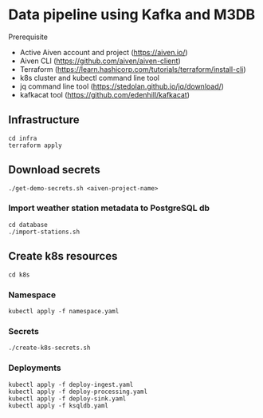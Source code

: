 # Data pipeline using Kafka and M3DB

Prerequisite
- Active Aiven account and project (https://aiven.io/)
- Aiven CLI (https://github.com/aiven/aiven-client)
- Terraform (https://learn.hashicorp.com/tutorials/terraform/install-cli)
- k8s cluster and kubectl command line tool
- jq command line tool (https://stedolan.github.io/jq/download/)
- kafkacat tool (https://github.com/edenhill/kafkacat)

## Infrastructure
```
cd infra
terraform apply
````

## Download secrets
````
./get-demo-secrets.sh <aiven-project-name>
````

### Import weather station metadata to PostgreSQL db
```
cd database
./import-stations.sh
```

## Create k8s resources
````
cd k8s
````

### Namespace
```
kubectl apply -f namespace.yaml
```

### Secrets
```
./create-k8s-secrets.sh
```

### Deployments
```
kubectl apply -f deploy-ingest.yaml
kubectl apply -f deploy-processing.yaml
kubectl apply -f deploy-sink.yaml
kubectl apply -f ksqldb.yaml
```

